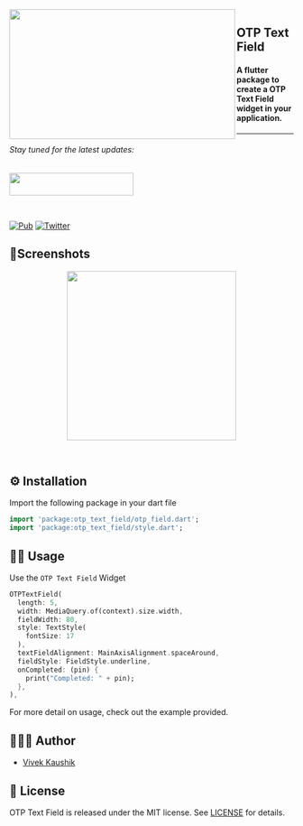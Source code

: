 <a href="https://github.com/iamvivekkaushik/OTPTextField">
<img align="left" src="https://raw.githubusercontent.com/iamvivekkaushik/OTPTextField/master/screenshot/logo.png" width="400" height="230" /></a>

<p><h2 align="left">OTP Text Field</h2></p>

<h4>A flutter package to create a OTP Text Field widget in your application.</h4>


___


<p><h6>Stay tuned for the latest updates:</h6>
<a href="https://github.com/iamvivekkaushik" >
<img src="https://raw.githubusercontent.com/iamvivekkaushik/OTPTextField/master/screenshot/github.png" width="220" height="40"></a></p>

</br>

[![Pub](https://img.shields.io/pub/v/otp_text_field)](https://pub.dev/packages/otp_text_field)
[![Twitter](https://img.shields.io/badge/Twitter-@iamvivekkaushik-blue.svg?style=flat)](https://twitter.com/iamvivekkaushik)

## 📱Screenshots
<p align="center">
<img src="https://raw.githubusercontent.com/iamvivekkaushik/OTPTextField/master/screenshot/screen.png" width="300"/>
</p>
<br>

## ⚙️ Installation

Import the following package in your dart file

```dart
import 'package:otp_text_field/otp_field.dart';
import 'package:otp_text_field/style.dart';
```

## 👨‍💻 Usage

Use the `OTP Text Field` Widget

```dart
OTPTextField(
  length: 5,
  width: MediaQuery.of(context).size.width,
  fieldWidth: 80,
  style: TextStyle(
    fontSize: 17
  ),
  textFieldAlignment: MainAxisAlignment.spaceAround,
  fieldStyle: FieldStyle.underline,
  onCompleted: (pin) {
    print("Completed: " + pin);
  },
),
```

For more detail on usage, check out the example provided.


## 🙍🏻‍♂️ Author

* [Vivek Kaushik](http://github.com/iamvivekkaushik/)


## 📄 License

OTP Text Field is released under the MIT license.
See [LICENSE](./LICENSE) for details.
